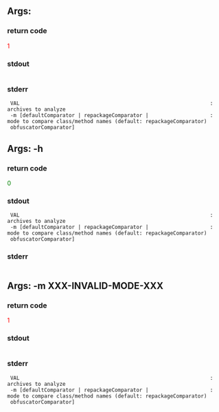## Args: 
### return code
<font color="red">
1
</font>

### stdout
```

```
### stderr
```
 VAL                                                              : archives to analyze
 -m [defaultComparator | repackageComparator |                    : mode to compare class/method names (default: repackageComparator)
 obfuscatorComparator]                                               

```
## Args: -h
### return code
<font color="green">
0
</font>

### stdout
```
 VAL                                                              : archives to analyze
 -m [defaultComparator | repackageComparator |                    : mode to compare class/method names (default: repackageComparator)
 obfuscatorComparator]                                               

```
### stderr
```

```
## Args: -m XXX-INVALID-MODE-XXX
### return code
<font color="red">
1
</font>

### stdout
```

```
### stderr
```
 VAL                                                              : archives to analyze
 -m [defaultComparator | repackageComparator |                    : mode to compare class/method names (default: repackageComparator)
 obfuscatorComparator]                                               

```

